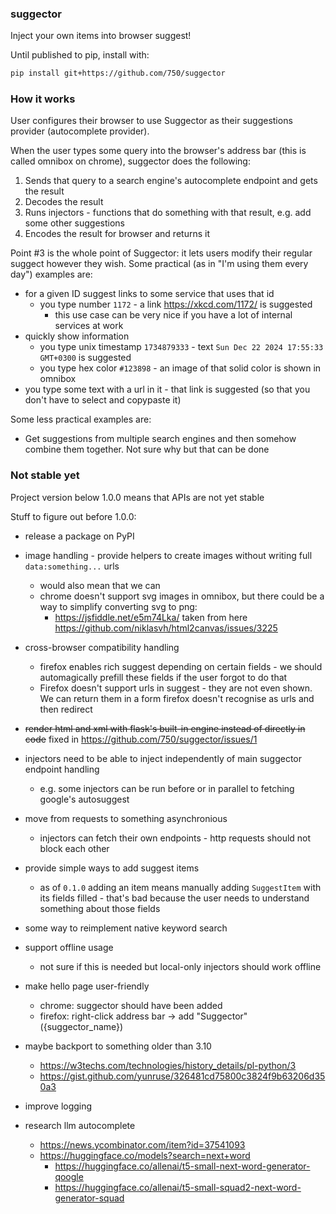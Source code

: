 ### suggector

Inject your own items into browser suggest!

Until published to pip, install with:
```sh
pip install git+https://github.com/750/suggector
```

### How it works

User configures their browser to use Suggector as their suggestions provider (autocomplete provider).

When the user types some query into the browser's address bar (this is called omnibox on chrome), suggector does the following:
1. Sends that query to a search engine's autocomplete endpoint and gets the result
2. Decodes the result
3. Runs injectors - functions that do something with that result, e.g. add some other suggestions
4. Encodes the result for browser and returns it

Point #3 is the whole point of Suggector: it lets users modify their regular suggect however they wish. Some practical (as in "I'm using them every day") examples are:
* for a given ID suggest links to some service that uses that id
    * you type number `1172` - a link https://xkcd.com/1172/ is suggested
        * this use case can be very nice if you have a lot of internal services at work
* quickly show information
    * you type unix timestamp `1734879333` - text `Sun Dec 22 2024 17:55:33 GMT+0300` is suggested
    * you type hex color `#123898` - an image of that solid color is shown in omnibox
* you type some text with a url in it - that link is suggested (so that you don't have to select and copypaste it)

Some less practical examples are:
* Get suggestions from multiple search engines and then somehow combine them together. Not sure why but that can be done

### Not stable yet

Project version below 1.0.0 means that APIs are not yet stable

Stuff to figure out before 1.0.0:

* release a package on PyPI

* image handling - provide helpers to create images without writing full `data:something...` urls
    * would also mean that we can
    * chrome doesn't support svg images in omnibox, but there could be a way to simplify converting svg to png:
        * https://jsfiddle.net/e5m74Lka/ taken from here https://github.com/niklasvh/html2canvas/issues/3225

* cross-browser compatibility handling
    * firefox enables rich suggest depending on certain fields - we should automagically prefill these fields if the user forgot to do that
    * Firefox doesn't support urls in suggest - they are not even shown. We can return them in a form firefox doesn't recognise as urls and then redirect

* ~~render html and xml with flask's built-in engine instead of directly in code~~ fixed in https://github.com/750/suggector/issues/1

* injectors need to be able to inject independently of main suggector endpoint handling
    * e.g. some injectors can be run before or in parallel to fetching google's autosuggest

* move from requests to something asynchronious
    * injectors can fetch their own endpoints - http requests should not block each other

* provide simple ways to add suggest items
    * as of `0.1.0` adding an item means manually adding `SuggestItem` with its fields filled - that's bad because the user needs to understand something about those fields

* some way to reimplement native keyword search

* support offline usage
    * not sure if this is needed but local-only injectors should work offline

* make hello page user-friendly
    * chrome: suggector should have been added
    * firefox: right-click address bar -> add "Suggector" ({suggector_name})

* maybe backport to something older than 3.10
    * https://w3techs.com/technologies/history_details/pl-python/3
    * https://gist.github.com/yunruse/326481cd75800c3824f9b63206d350a3

* improve logging

* research llm autocomplete
    * https://news.ycombinator.com/item?id=37541093
    * https://huggingface.co/models?search=next+word
      * https://huggingface.co/allenai/t5-small-next-word-generator-qoogle
      * https://huggingface.co/allenai/t5-small-squad2-next-word-generator-squad

